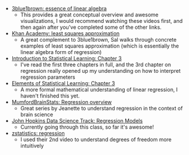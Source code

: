 - [3blue1brown: essence of linear algebra](https://www.youtube.com/playlist?list=PLZHQObOWTQDPD3MizzM2xVFitgF8hE_ab)
  - This provides a great conceptual overview and awesome visualizations, I would recommend
  watching these videos first, and then again after you've completed some of the other links.
- [Khan Academy: least squares approximation](https://www.khanacademy.org/math/linear-algebra/alternate-bases#orthogonal-projections)
  - A great complement to 3blue1brown, Sal walks through concrete examples of least squares approximation
  (which is essentially the linear algebra form of regression)
- [Introduction to Statistical Learning: Chapter 3](http://www-bcf.usc.edu/~gareth/ISL/ISLR%20Seventh%20Printing.pdf)
  - I've read the first three chapters in full, and the 3rd chapter on regression
  really opened up my understanding on how to interpret regression parameters
- [Elements of Statistical Learning: Chapter 3](https://web.stanford.edu/~hastie/Papers/ESLII.pdf)
  - A more formal mathematical understanding of linear regression, I haven't finished this yet.
- [MumfordBrainStats: Regression overview](https://www.youtube.com/watch?v=H477w6E30eU&list=PLB2iAtgpI4YGqgEqpANztNBx0qGlzzrJt)
  - Great series by Jeanette to understand regression in the context of brain science
- [John Hopkins Data Science Track: Regression Models](https://www.coursera.org/learn/regression-models/home/welcome)
  - Currently going through this class, so far it's awesome!
- [zstatistics: regression](http://www.zstatistics.com/videos/#/regression/)
  - I used their 2nd video to understand degrees of freedom more intuitively
